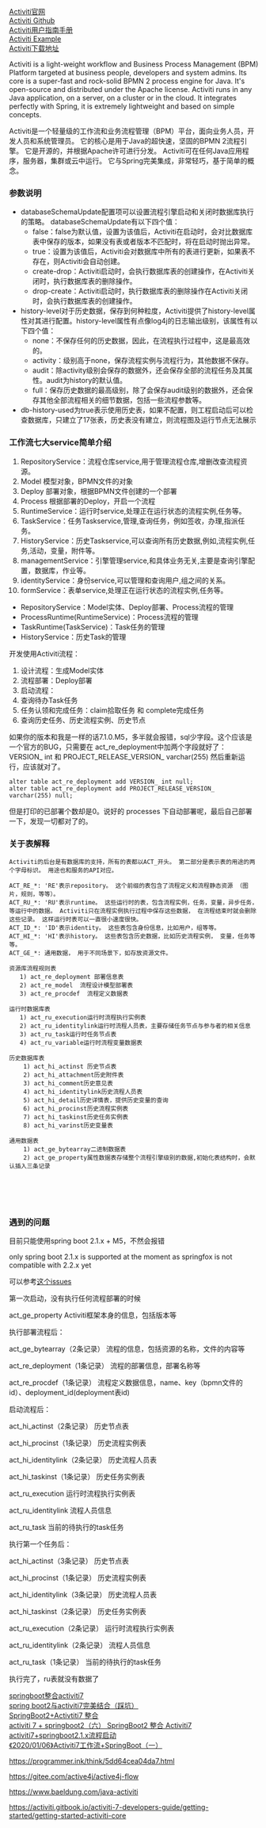 [Activiti官网](https://www.activiti.org/)  
[Activiti Github](https://github.com/Activiti/Activiti)  
[Activiti用户指南手册](https://www.activiti.org/userguide/)  
[Activiti Example](https://github.com/Activiti/activiti-examples)  
[Activiti下载地址](https://www.activiti.org/get-started)  


Activiti is a light-weight workflow and Business Process Management (BPM) Platform targeted at business people, developers and system admins. Its core is a super-fast and rock-solid BPMN 2 process engine for Java. It's open-source and distributed under the Apache license. Activiti runs in any Java application, on a server, on a cluster or in the cloud. It integrates perfectly with Spring, it is extremely lightweight and based on simple concepts.

Activiti是一个轻量级的工作流和业务流程管理（BPM）平台，面向业务人员，开发人员和系统管理员。 它的核心是用于Java的超快速，坚固的BPMN 2流程引擎。 它是开源的，并根据Apache许可进行分发。 Activiti可在任何Java应用程序，服务器，集群或云中运行。 它与Spring完美集成，非常轻巧，基于简单的概念。



### 参数说明

- databaseSchemaUpdate配置项可以设置流程引擎启动和关闭时数据库执行的策略。 databaseSchemaUpdate有以下四个值：
    - false：false为默认值，设置为该值后，Activiti在启动时，会对比数据库表中保存的版本，如果没有表或者版本不匹配时，将在启动时抛出异常。
    - true：设置为该值后，Activiti会对数据库中所有的表进行更新，如果表不存在，则Activiti会自动创建。
    - create-drop：Activiti启动时，会执行数据库表的创建操作，在Activiti关闭时，执行数据库表的删除操作。
    - drop-create：Activiti启动时，执行数据库表的删除操作在Activiti关闭时，会执行数据库表的创建操作。
- history-level对于历史数据，保存到何种粒度，Activiti提供了history-level属性对其进行配置。history-level属性有点像log4j的日志输出级别，该属性有以下四个值：
    - none：不保存任何的历史数据，因此，在流程执行过程中，这是最高效的。
    - activity：级别高于none，保存流程实例与流程行为，其他数据不保存。
    - audit：除activity级别会保存的数据外，还会保存全部的流程任务及其属性。audit为history的默认值。
    - full：保存历史数据的最高级别，除了会保存audit级别的数据外，还会保存其他全部流程相关的细节数据，包括一些流程参数等。
- db-history-used为true表示使用历史表，如果不配置，则工程启动后可以检查数据库，只建立了17张表，历史表没有建立，则流程图及运行节点无法展示




### 工作流七大service简单介绍
1. RepositoryService：流程仓库service,用于管理流程仓库,增删改查流程资源。
  1. Model 模型对象，BPMN文件的对象
  2. Deploy 部署对象，根据BPMN文件创建的一个部署 
  3. Process 根据部署的Deploy，开启一个流程 
2. RuntimeService：运行时service,处理正在运行状态的流程实例,任务等。
3. TaskService：任务Taskservice,管理,查询任务，例如签收，办理,指派任务。
4. HistoryService：历史Taskservice,可以查询所有历史数据,例如,流程实例,任务,活动，变量，附件等。
5. managementService：引擎管理service,和具体业务无关,主要是查询引擎配置，数据库，作业等。
6. identityService：身份service,可以管理和查询用户,组之间的关系。
7. formService：表单service,处理正在运行状态的流程实例,任务等。



- RepositoryService：Model实体、Deploy部署、Process流程的管理
- ProcessRuntime(RuntimeService)：Process流程的管理
- TaskRuntime(TaskService)：Task任务的管理
- HistoryService：历史Task的管理



开发使用Activiti流程：
1. 设计流程：生成Model实体
2. 流程部署：Deploy部署
3. 启动流程：
4. 查询待办Task任务
5. 任务认领和完成任务：claim拾取任务 和 complete完成任务
6. 查询历史任务、历史流程实例、历史节点




如果你的版本和我是一样的话7.1.0.M5，多半就会报错，sql少字段。这个应该是一个官方的BUG，只需要在 act_re_deployment中加两个字段就好了： VERSION_  int 和 PROJECT_RELEASE_VERSION_  varchar(255) 然后重新运行，应该就对了。  
```
alter table act_re_deployment add VERSION_ int null;
alter table act_re_deployment add PROJECT_RELEASE_VERSION_ varchar(255) null;
```
但是打印的已部署个数却是0。说好的 processes 下自动部署呢，最后自己部署一下，发现一切都对了的。




### 关于表解释
```
Activiti的后台是有数据库的支持，所有的表都以ACT_开头。 第二部分是表示表的用途的两个字母标识。 用途也和服务的API对应。

ACT_RE_*: 'RE'表示repository。 这个前缀的表包含了流程定义和流程静态资源 （图片，规则，等等）。
ACT_RU_*: 'RU'表示runtime。 这些运行时的表，包含流程实例，任务，变量，异步任务，等运行中的数据。 Activiti只在流程实例执行过程中保存这些数据， 在流程结束时就会删除这些记录。 这样运行时表可以一直很小速度很快。
ACT_ID_*: 'ID'表示identity。 这些表包含身份信息，比如用户，组等等。
ACT_HI_*: 'HI'表示history。 这些表包含历史数据，比如历史流程实例， 变量，任务等等。
ACT_GE_*: 通用数据， 用于不同场景下，如存放资源文件。

资源库流程规则表
   1) act_re_deployment 部署信息表
   2) act_re_model  流程设计模型部署表
   3) act_re_procdef  流程定义数据表

运行时数据库表
   1) act_ru_execution运行时流程执行实例表
   2) act_ru_identitylink运行时流程人员表，主要存储任务节点与参与者的相关信息
   3) act_ru_task运行时任务节点表
   4) act_ru_variable运行时流程变量数据表

历史数据库表
    1) act_hi_actinst 历史节点表
    2) act_hi_attachment历史附件表
    3) act_hi_comment历史意见表
    4) act_hi_identitylink历史流程人员表
    5) act_hi_detail历史详情表，提供历史变量的查询
    6) act_hi_procinst历史流程实例表
    7) act_hi_taskinst历史任务实例表
    8) act_hi_varinst历史变量表

通用数据表
    1) act_ge_bytearray二进制数据表
    2) act_ge_property属性数据表存储整个流程引擎级别的数据,初始化表结构时，会默认插入三条记录
    
    
    
    
 
```




### 遇到的问题

目前只能使用spring boot 2.1.x + M5，不然会报错

only spring boot 2.1.x is supported at the moment as springfox is not compatible with 2.2.x yet

可以参考[这个issues](https://github.com/Activiti/Activiti/issues/3229)






第一次启动，没有执行任何流程部署的时候

act_ge_property Activiti框架本身的信息，包括版本等



执行部署流程后：

act_ge_bytearray（2条记录） 流程的信息，包括资源的名称，文件的内容等

act_re_deployment（1条记录） 流程的部署信息，部署名称等

act_re_procdef（1条记录） 流程定义数据信息，name、key（bpmn文件的id）、deployment_id(deployment表id)



启动流程后：

act_hi_actinst（2条记录） 历史节点表

act_hi_procinst（1条记录） 历史流程实例表

act_hi_identitylink（2条记录） 历史流程人员表

act_hi_taskinst（1条记录） 历史任务实例表

act_ru_execution 运行时流程执行实例表

act_ru_identitylink 流程人员信息

act_ru_task 当前的待执行的task任务



执行第一个任务后：

act_hi_actinst（3条记录） 历史节点表

act_hi_procinst（1条记录） 历史流程实例表

act_hi_identitylink（3条记录） 历史流程人员表

act_hi_taskinst（2条记录） 历史任务实例表

act_ru_execution（2条记录） 运行时流程执行实例表

act_ru_identitylink（2条记录） 流程人员信息

act_ru_task（1条记录） 当前的待执行的task任务


执行完了，ru表就没有数据了





[springboot整合activiti7](https://www.jianshu.com/p/17d35230310b)  
[spring boot2与activiti7完美结合（踩坑）](https://cloud.tencent.com/developer/article/1584828)  
[SpringBoot2+Activtiti7 整合](https://github.com/zjialin/SpringBoot2-Activiti7)  
[activiti 7 + springboot2（六） SpringBoot2 整合 Activiti7](https://www.cnblogs.com/zsg88/p/12174750.html)  
[activiti7+springboot2.1.x流程启动](https://www.jianshu.com/u/a7c7ea9fdc9a)  
[《2020/01/06》Activiti7工作流+SpringBoot（一）](https://blog.csdn.net/weixin_42273782/category_9647269.html)  


https://programmer.ink/think/5dd64cea04da7.html

https://gitee.com/active4j/active4j-flow

https://www.baeldung.com/java-activiti

https://activiti.gitbook.io/activiti-7-developers-guide/getting-started/getting-started-activiti-core



